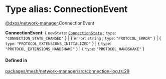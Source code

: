 # Type alias: ConnectionEvent

[@dxos/network-manager](../modules/dxos_network_manager.md).ConnectionEvent

 **ConnectionEvent**: { `newState`: [`ConnectionState`](../enums/dxos_network_manager.ConnectionState.md) ; `type`: ``"CONNECTION_STATE_CHANGED"``  } \| { `error`: `string` ; `type`: ``"PROTOCOL_ERROR"``  } \| { `type`: ``"PROTOCOL_EXTENSIONS_INITIALIZED"``  } \| { `type`: ``"PROTOCOL_EXTENSIONS_HANDSHAKE"``  } \| { `type`: ``"PROTOCOL_HANDSHAKE"``  }

#### Defined in

[packages/mesh/network-manager/src/connection-log.ts:29](https://github.com/dxos/dxos/blob/db8188dae/packages/mesh/network-manager/src/connection-log.ts#L29)
